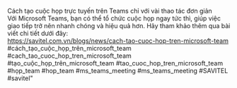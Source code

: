 Cách tạo cuộc họp trực tuyến trên Teams chỉ với vài thao tác đơn giản <br>
Với Microsoft Teams, bạn có thể tổ chức cuộc họp ngay tức thì, giúp việc giao tiếp trở nên nhanh chóng và hiệu quả hơn. Hãy tham khảo thêm qua bài viết chi tiết dưới đây: <br>
https://savitel.com.vn/blogs/news/cach-tao-cuoc-hop-tren-microsoft-team <br>
#cách_tạo_cuộc_họp_trên_microsoft_team #cach_tao_cuoc_hop_tren_microsoft_team #tạo_cuộc_họp_trên_microsoft_team #tao_cuoc_hop_tren_microsoft_team #họp_team #hop_team #ms_teams_meeting #ms_teams_meeting #SAVITEL #savitel"
